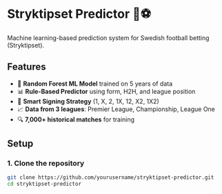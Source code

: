 # Stryktipset Predictor 🎯⚽

Machine learning-based prediction system for Swedish football betting (Stryktipset).

## Features

- 🤖 **Random Forest ML Model** trained on 5 years of data
- 📊 **Rule-Based Predictor** using form, H2H, and league position
- 🎲 **Smart Signing Strategy** (1, X, 2, 1X, 12, X2, 1X2)
- 📈 **Data from 3 leagues**: Premier League, Championship, League One
- 🔍 **7,000+ historical matches** for training

## Setup

### 1. Clone the repository
```bash
git clone https://github.com/yourusername/stryktipset-predictor.git
cd stryktipset-predictor